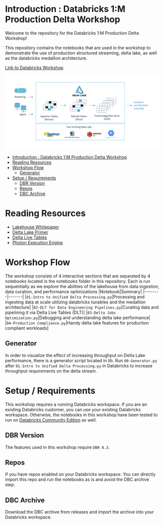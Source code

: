 # Introduction : Databricks 1:M Production Delta Workshop

Welcome to the repository for the Databricks 1:M Production Delta Workshop!

This repository contains the notebooks that are used in the workshop to demonstrate the use of production structured streaming, delta lake, as well as the databricks medallion architecture.

[Link to Databricks Workshop](https://pages.databricks.com/202106-AMER-VE-MMComm-Delta-in-ProductionHands-on-Workshop-Delta-in-Production-2021-06-03.html)

![delta_lake](img/Multi-Hop%20Delta%20Lake.png)

- [Introduction : Databricks 1:M Production Delta Workshop](#introduction--databricks-1m-production-delta-workshop)
- [Reading Resources](#reading-resources)
- [Workshop Flow](#workshop-flow)
  - [Generator](#generator)
- [Setup / Requirements](#setup--requirements)
  - [DBR Version](#dbr-version)
  - [Repos](#repos)
  - [DBC Archive](#dbc-archive)

# Reading Resources

* [Lakehouse Whitepaper](https://databricks.com/wp-content/uploads/2020/12/cidr_lakehouse.pdf)
* [Delta Lake Primer](https://databricks.com/wp-content/uploads/2019/01/Databricks-Delta-Technical-Guide.pdf)
* [Delta Live Tables](https://databricks.com/blog/2021/05/27/announcing-the-launch-of-delta-live-tables-reliable-data-engineering-made-easy.html)
* [Photon Execution Engine](https://databricks.com/blog/2021/06/17/announcing-photon-public-preview-the-next-generation-query-engine-on-the-databricks-lakehouse-platform.html)

# Workshop Flow

The workshop consists of 4 interactive sections that are separated by 4 notebooks located in the notebooks folder in this repository. Each is run sequentially as we explore the abilities of the lakehouse from data ingestion, data curation, and performance optimizations
|Notebook|Summary|
|--------|-------|
|`01-Intro to Unified Delta Processing.py`|Processing and ingesting data at scale utilizing databricks tunables and the medallion architecture|
|`02-DLT for Data Engineering Pipelines.py`|Curating data and pipelining it via Delta Live Tables (DLT)|
|`03-Delta Jobs Optimization.py`|Debugging and understanding delta lake performance|
|`04-Production Compliance.py`|Handy delta lake features for production compliant workloads|

## Generator
In order to visualize the effect of increasing throughput on Delta Lake performance, there is a generator script located in lib. Run `00-Generator.py` after `01-Intro to Unified Delta Processing.py` in Databricks to increase throughput requirements on the delta stream.


# Setup / Requirements

This workshop requires a running Databricks workspace. If you are an existing Databricks customer, you can use your existing Databricks workspace. Otherwise, the notebooks in this workshop have been tested to run on [Databricks Community Edition](https://databricks.com/product/faq/community-edition) as well.

## DBR Version

The features used in this workshop require `DBR 8.3`.

## Repos

If you have repos enabled on your Databricks workspace. You can directly import this repo and run the notebooks as is and avoid the DBC archive step.

## DBC Archive

Download the DBC archive from releases and import the archive into your Databricks workspace.
